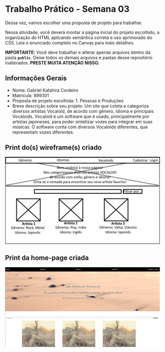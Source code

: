 # Trabalho Prático - Semana 03

Dessa vez, vamos escolher uma proposta de projeto para trabalhar.

Nessa atividade, você deverá montar a página inicial do projeto escolhido, a organização do HTML aplicando semântica correta e uso aprimorado do CSS. Leia o enunciado completo no Canvas para mais detalhes.

**IMPORTANTE:** Você deve trabalhar e alterar apenas arquivos dentro da pasta **`public`**. Deixe todos os demais arquivos e pastas desse repositório inalterados. **PRESTE MUITA ATENÇÃO NISSO.**

## Informações Gerais

- Nome: Gabriel Katahira Cordeiro
- Matricula: 899301
- Proposta de projeto escolhida: 1. Pessoas e Produções
- Breve descrição sobre seu projeto: Um site que coleta e categoriza diversos artistas Vocaloid, de acordo com gênero, idioma e principais Vocaloids. Vocaloid é um software que é usado, principalmente por artistas japoneses, para poder sintetizar vozes para integrar em suas músicas. O software conta com diversos Vocaloids diferentes, que representam vozes diferentes.


## Print do(s) wireframe(s) criado

![Wireframe](public/wireframe.png)


## Print da home-page criada

![Homepage](public/homepage.png)
